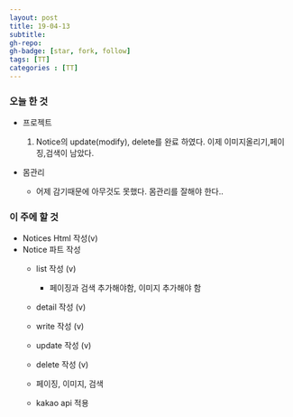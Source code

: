 ```yaml
---
layout: post
title: 19-04-13
subtitle: 
gh-repo: 
gh-badge: [star, fork, follow]
tags: [TT]
categories : [TT]
---
```


### 오늘 한 것 

* 프로젝트
    1. Notice의 update(modify), delete를 완료 하였다. 이제 이미지올리기,페이징,검색이 남았다.
    

* 몸관리
    - 어제 감기때문에 아무것도 못했다. 몸관리를 잘해야 한다..

### 이 주에 할 것

 - Notices Html 작성(v)
 - Notice 파트 작성
    - list 작성 (v)
        - 페이징과 검색 추가해야함, 이미지 추가해야 함
    - detail 작성 (v)
    - write 작성 (v)
    - update 작성 (v)
    - delete 작성 (v)

    - 페이징, 이미지, 검색
    - kakao api 적용